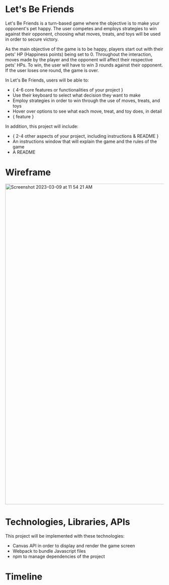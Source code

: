 # Let's Be Friends

Let's Be Friends is a turn-based game where the objective is to make your opponent's pet happy. The user competes and employs strategies to win against their opponent, choosing what moves, treats, and toys will be used in order to secure victory.

As the main objective of the game is to be happy, players start out with their pets' HP (Happiness points) being set to 0. Throughout the interaction, moves made by the player and the opponent will affect their respective pets' HPs. To win, the user will have to win 3 rounds against their opponent. If the user loses one round, the game is over.

In Let's Be Friends, users will be able to:

- { 4-6 core features or functionalities of your project }
- Use their keyboard to select what decision they want to make
- Employ strategies in order to win through the use of moves, treats, and toys
- Hover over options to see what each move, treat, and toy does, in detail
- { feature }


In addition, this project will include:
- { 2-4 other aspects of your project, including instructions & README }
- An instructions window that will explain the game and the rules of the game
- A README

# Wireframe

<img width="1020" alt="Screenshot 2023-03-09 at 11 54 21 AM" src="https://user-images.githubusercontent.com/121586271/224098827-0f634e18-71ff-453a-881e-430ae4412786.png">


# Technologies, Libraries, APIs

This project will be implemented with these technologies:
- Canvas API in order to display and render the game screen
- Webpack to bundle Javascript files
- npm to manage dependencies of the project 

# Timeline
